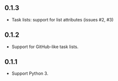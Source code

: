 ## 0.1.3

* Task lists: support for list attributes (issues #2, #3)

## 0.1.2

* Support for GitHub-like task lists.

## 0.1.1

* Support Python 3.
